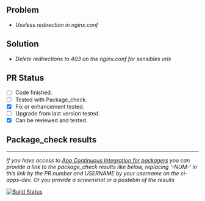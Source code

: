 ## Problem
- *Useless redirection in nginx.conf*

## Solution
- *Delete redirections to 403 on the nginx.conf for sensibles urls*

## PR Status
- [ ] Code finished.
- [ ] Tested with Package_check.
- [x] Fix or enhancement tested.
- [ ] Upgrade from last version tested.
- [x] Can be reviewed and tested.

## Package_check results
---
*If you have access to [App Continuous Integration for packagers](https://yunohost.org/#/packaging_apps_ci) you can provide a link to the package_check results like below, replacing '-NUM-' in this link by the PR number and USERNAME by your username on the ci-apps-dev. Or you provide a screenshot or a pastebin of the results*

[![Build Status](https://ci-apps-dev.yunohost.org/jenkins/job/garradin_ynh%20PR-NUM-%20(USERNAME)/badge/icon)](https://ci-apps-dev.yunohost.org/jenkins/job/garradin_ynh%20PR-NUM-%20(USERNAME)/)  
